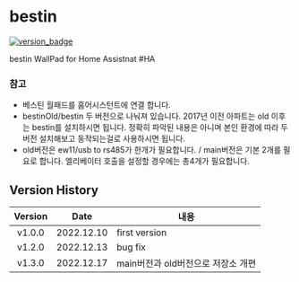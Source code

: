 # bestin
[![version_badge][version-shield]][github-repository]

bestin WallPad for Home Assistnat #HA 

### 참고
- 베스틴 월패드를 홈어시스턴트에 연결 합니다.
- bestinOld/bestin 두 버전으로 나눠져 있습니다. 2017년 이전 아파트는 old 이후는 bestin를 설치하시면 됩니다. 
  정확히 파악된 내용은 아니며 본인 환경에 따라 두 버전 설치해보고 동작되는걸로 사용하시면 됩니다. 
- old버전은 ew11/usb to rs485가 한개가 필요합니다. / main버전은 기본 2개를 필요로 합니다. 
  엘리베이터 호출을 설정할 경우에는 총4개가 필요합니다.
  
## Version History
| Version | Date        | 내용                                                                                 |
| :-----: | :---------: | ------------------------------------------------------------------------------------ |
| v1.0.0  | 2022.12.10  | first version |
| v1.2.0  | 2022.12.13  | bug fix |
| v1.3.0  | 2022.12.17  | main버전과 old버전으로 저장소 개편 |

[version-shield]: https://img.shields.io/badge/version-v1.3.0-blue
[github-repository]: https://github.com/harwin1/bestinRS485
